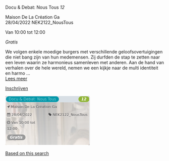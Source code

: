 Docu & Debat: Nous Tous *12*

Maison De La Création Ga  
28/04/2022 NEK2122\_NousTous  

Van 10:00 tot 12:00

*Gratis*

  

  

We volgen enkele moedige burgers met verschillende geloofsovertuigingen die niet bang zijn van hun medemensen. Zij durfden de stap te zetten naar een leven waarin ze harmonieus samenleven met anderen. Aan de hand van verhalen over de hele wereld, nemen we een kijkje naar de multi identiteit en harmo ...  
[Lees meer](https://tickets.vgc.be/activity/subscribe/NEK2122_NousTous)

[Inschrijven](https://tickets.vgc.be/activity/subscribe/NEK2122_NousTous)

![](69306.png)

[Based on this search](https://tickets.vgc.be/activity/index?&vrijeplaatsen=1&Age%5B%5D=3%2C5&entity=241)